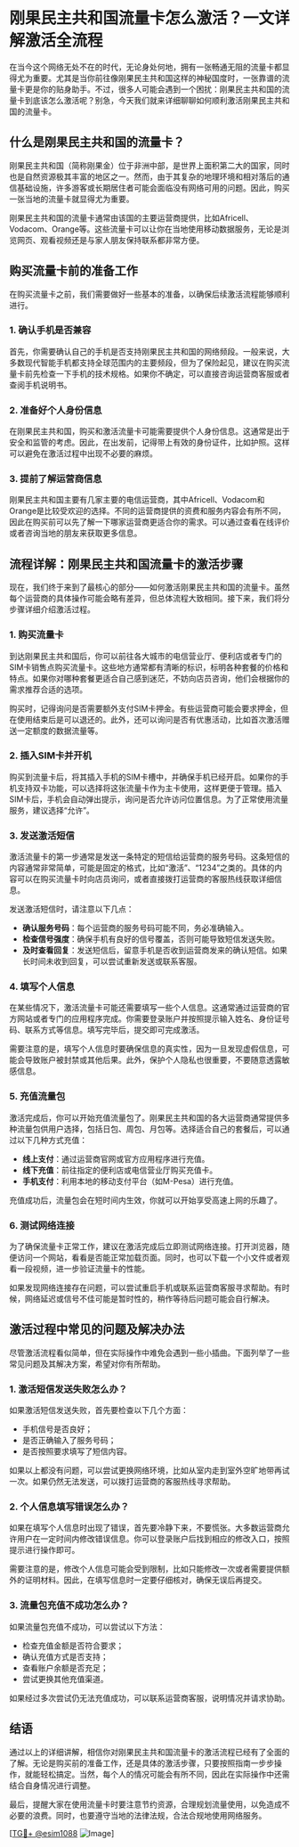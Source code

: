 # 刚果民主共和国流量卡怎么激活？一文详解激活全流程

在当今这个网络无处不在的时代，无论身处何地，拥有一张畅通无阻的流量卡都显得尤为重要。尤其是当你前往像刚果民主共和国这样的神秘国度时，一张靠谱的流量卡更是你的贴身助手。不过，很多人可能会遇到一个困扰：刚果民主共和国的流量卡到底该怎么激活呢？别急，今天我们就来详细聊聊如何顺利激活刚果民主共和国的流量卡。

## 什么是刚果民主共和国的流量卡？

刚果民主共和国（简称刚果金）位于非洲中部，是世界上面积第二大的国家，同时也是自然资源极其丰富的地区之一。然而，由于其复杂的地理环境和相对落后的通信基础设施，许多游客或长期居住者可能会面临没有网络可用的问题。因此，购买一张当地的流量卡就显得尤为重要。

刚果民主共和国的流量卡通常由该国的主要运营商提供，比如Africell、Vodacom、Orange等。这些流量卡可以让你在当地使用移动数据服务，无论是浏览网页、观看视频还是与家人朋友保持联系都非常方便。

## 购买流量卡前的准备工作

在购买流量卡之前，我们需要做好一些基本的准备，以确保后续激活流程能够顺利进行。

### 1. 确认手机是否兼容

首先，你需要确认自己的手机是否支持刚果民主共和国的网络频段。一般来说，大多数现代智能手机都支持全球范围内的主要频段，但为了保险起见，建议在购买流量卡前先检查一下手机的技术规格。如果你不确定，可以直接咨询运营商客服或者查阅手机说明书。

### 2. 准备好个人身份信息

在刚果民主共和国，购买和激活流量卡可能需要提供个人身份信息。这通常是出于安全和监管的考虑。因此，在出发前，记得带上有效的身份证件，比如护照。这样可以避免在激活过程中出现不必要的麻烦。

### 3. 提前了解运营商信息

刚果民主共和国主要有几家主要的电信运营商，其中Africell、Vodacom和Orange是比较受欢迎的选择。不同的运营商提供的资费和服务内容会有所不同，因此在购买前可以先了解一下哪家运营商更适合你的需求。可以通过查看在线评价或者咨询当地的朋友来获取更多信息。

## 流程详解：刚果民主共和国流量卡的激活步骤

现在，我们终于来到了最核心的部分——如何激活刚果民主共和国的流量卡。虽然每个运营商的具体操作可能会略有差异，但总体流程大致相同。接下来，我们将分步骤详细介绍激活过程。

### 1. 购买流量卡

到达刚果民主共和国后，你可以前往各大城市的电信营业厅、便利店或者专门的SIM卡销售点购买流量卡。这些地方通常都有清晰的标识，标明各种套餐的价格和特点。如果你对哪种套餐更适合自己感到迷茫，不妨向店员咨询，他们会根据你的需求推荐合适的选项。

购买时，记得询问是否需要额外支付SIM卡押金。有些运营商可能会要求押金，但在使用结束后是可以退还的。此外，还可以询问是否有优惠活动，比如首次激活赠送一定额度的数据流量等。

### 2. 插入SIM卡并开机

购买到流量卡后，将其插入手机的SIM卡槽中，并确保手机已经开启。如果你的手机支持双卡功能，可以选择将这张流量卡作为主卡使用，这样更便于管理。插入SIM卡后，手机会自动弹出提示，询问是否允许访问位置信息。为了正常使用流量服务，建议选择“允许”。

### 3. 发送激活短信

激活流量卡的第一步通常是发送一条特定的短信给运营商的服务号码。这条短信的内容通常非常简单，可能是固定的格式，比如“激活”、“1234”之类的。具体的内容可以在购买流量卡时向店员询问，或者直接拨打运营商的客服热线获取详细信息。

发送激活短信时，请注意以下几点：

- **确认服务号码**：每个运营商的服务号码可能不同，务必准确输入。
- **检查信号强度**：确保手机有良好的信号覆盖，否则可能导致短信发送失败。
- **及时查看回复**：发送短信后，留意手机是否收到运营商发来的确认短信。如果长时间未收到回复，可以尝试重新发送或联系客服。

### 4. 填写个人信息

在某些情况下，激活流量卡可能还需要填写一些个人信息。这通常通过运营商的官方网站或者专门的应用程序完成。你需要登录账户并按照提示输入姓名、身份证号码、联系方式等信息。填写完毕后，提交即可完成激活。

需要注意的是，填写个人信息时要确保信息的真实性，因为一旦发现虚假信息，可能会导致账户被封禁或其他后果。此外，保护个人隐私也很重要，不要随意透露敏感信息。

### 5. 充值流量包

激活完成后，你可以开始充值流量包了。刚果民主共和国的各大运营商通常提供多种流量包供用户选择，包括日包、周包、月包等。选择适合自己的套餐后，可以通过以下几种方式充值：

- **线上支付**：通过运营商官网或官方应用程序进行充值。
- **线下充值**：前往指定的便利店或电信营业厅购买充值卡。
- **手机支付**：利用本地的移动支付平台（如M-Pesa）进行充值。

充值成功后，流量包会在短时间内生效，你就可以开始享受高速上网的乐趣了。

### 6. 测试网络连接

为了确保流量卡正常工作，建议在激活完成后立即测试网络连接。打开浏览器，随便访问一个网站，看看是否能正常加载页面。同时，也可以下载一个小文件或者观看一段视频，进一步验证流量卡的性能。

如果发现网络连接存在问题，可以尝试重启手机或联系运营商客服寻求帮助。有时候，网络延迟或信号不佳可能是暂时性的，稍作等待后问题可能会自行解决。

## 激活过程中常见的问题及解决办法

尽管激活流程看似简单，但在实际操作中难免会遇到一些小插曲。下面列举了一些常见问题及其解决方案，希望对你有所帮助。

### 1. 激活短信发送失败怎么办？

如果激活短信发送失败，首先要检查以下几个方面：
- 手机信号是否良好；
- 是否正确输入了服务号码；
- 是否按照要求填写了短信内容。

如果以上都没有问题，可以尝试更换网络环境，比如从室内走到室外空旷地带再试一次。如果仍然无法发送，可以拨打运营商的客服热线寻求帮助。

### 2. 个人信息填写错误怎么办？

如果在填写个人信息时出现了错误，首先要冷静下来，不要慌张。大多数运营商允许用户在一定时间内修改错误信息。你可以登录账户后找到相应的修改入口，按照提示进行操作即可。

需要注意的是，修改个人信息可能会受到限制，比如只能修改一次或者需要提供额外的证明材料。因此，在填写信息时一定要仔细核对，确保无误后再提交。

### 3. 流量包充值不成功怎么办？

如果流量包充值不成功，可以尝试以下方法：
- 检查充值金额是否符合要求；
- 确认充值方式是否支持；
- 查看账户余额是否充足；
- 尝试更换其他充值渠道。

如果经过多次尝试仍无法充值成功，可以联系运营商客服，说明情况并请求协助。

## 结语

通过以上的详细讲解，相信你对刚果民主共和国流量卡的激活流程已经有了全面的了解。无论是购买前的准备工作，还是具体的激活步骤，只要按照指南一步步操作，就能轻松搞定。当然，每个人的情况可能会有所不同，因此在实际操作中还需结合自身情况进行调整。

最后，提醒大家在使用流量卡时要注意节约资源，合理规划流量使用，以免造成不必要的浪费。同时，也要遵守当地的法律法规，合法合规地使用网络服务。

[[TG💪+ @esim1088](https://t.me/s/esim1088) ![Image](https://i.postimg.cc/4NQfJmqS/Snipaste-2025-05-13-00-14-12.png)]